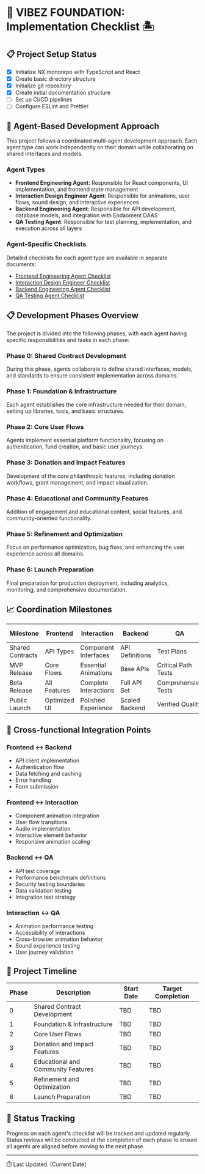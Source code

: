 # 🌴 VIBEZ FOUNDATION: Implementation Checklist 🏝️

## 📋 Project Setup Status

- [x] Initialize NX monorepo with TypeScript and React
- [x] Create basic directory structure
- [x] Initialize git repository
- [x] Create initial documentation structure
- [ ] Set up CI/CD pipelines
- [ ] Configure ESLint and Prettier

## 🚀 Agent-Based Development Approach

This project follows a coordinated multi-agent development approach. Each agent type can work independently on their domain while collaborating on shared interfaces and models.

### Agent Types

- **Frontend Engineering Agent**: Responsible for React components, UI implementation, and frontend state management
- **Interaction Design Engineer Agent**: Responsible for animations, user flows, sound design, and interactive experiences
- **Backend Engineering Agent**: Responsible for API development, database models, and integration with Endaoment DAAS
- **QA Testing Agent**: Responsible for test planning, implementation, and execution across all layers

### Agent-Specific Checklists

Detailed checklists for each agent type are available in separate documents:

- [Frontend Engineering Agent Checklist](./checklists/frontend-checklist.md)
- [Interaction Design Engineer Checklist](./checklists/interaction-checklist.md)
- [Backend Engineering Agent Checklist](./checklists/backend-checklist.md)
- [QA Testing Agent Checklist](./checklists/qa-checklist.md)

## 📋 Development Phases Overview

The project is divided into the following phases, with each agent having specific responsibilities and tasks in each phase:

### Phase 0: Shared Contract Development

During this phase, agents collaborate to define shared interfaces, models, and standards to ensure consistent implementation across domains.

### Phase 1: Foundation & Infrastructure

Each agent establishes the core infrastructure needed for their domain, setting up libraries, tools, and basic structures.

### Phase 2: Core User Flows

Agents implement essential platform functionality, focusing on authentication, fund creation, and basic user journeys.

### Phase 3: Donation and Impact Features

Development of the core philanthropic features, including donation workflows, grant management, and impact visualization.

### Phase 4: Educational and Community Features

Addition of engagement and educational content, social features, and community-oriented functionality.

### Phase 5: Refinement and Optimization

Focus on performance optimization, bug fixes, and enhancing the user experience across all domains.

### Phase 6: Launch Preparation

Final preparation for production deployment, including analytics, monitoring, and comprehensive documentation.

## 📈 Coordination Milestones

| Milestone | Frontend | Interaction | Backend | QA | Target Date |
|-----------|----------|-------------|---------|-------|------------|
| Shared Contracts | API Types | Component Interfaces | API Definitions | Test Plans | TBD |
| MVP Release | Core Flows | Essential Animations | Base APIs | Critical Path Tests | TBD |
| Beta Release | All Features | Complete Interactions | Full API Set | Comprehensive Tests | TBD |
| Public Launch | Optimized UI | Polished Experience | Scaled Backend | Verified Quality | TBD |

## 🧪 Cross-functional Integration Points

### Frontend ↔ Backend
- API client implementation
- Authentication flow
- Data fetching and caching
- Error handling
- Form submission

### Frontend ↔ Interaction
- Component animation integration
- User flow transitions
- Audio implementation
- Interactive element behavior
- Responsive animation scaling

### Backend ↔ QA
- API test coverage
- Performance benchmark definitions
- Security testing boundaries
- Data validation testing
- Integration test strategy

### Interaction ↔ QA
- Animation performance testing
- Accessibility of interactions
- Cross-browser animation behavior
- Sound experience testing
- User journey validation

## 📅 Project Timeline

| Phase | Description | Start Date | Target Completion |
|-------|-------------|------------|-------------------|
| 0     | Shared Contract Development | TBD | TBD |
| 1     | Foundation & Infrastructure | TBD | TBD |
| 2     | Core User Flows | TBD | TBD |
| 3     | Donation and Impact Features | TBD | TBD |
| 4     | Educational and Community Features | TBD | TBD |
| 5     | Refinement and Optimization | TBD | TBD |
| 6     | Launch Preparation | TBD | TBD |

## 🚦 Status Tracking

Progress on each agent's checklist will be tracked and updated regularly. Status reviews will be conducted at the completion of each phase to ensure all agents are aligned before moving to the next phase.

---

⏱️ Last Updated: [Current Date] 